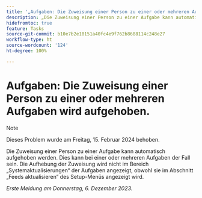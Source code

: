```yaml
---
title: '„Aufgaben: Die Zuweisung einer Person zu einer oder mehreren Aufgaben wird aufgehoben“'
description: „Die Zuweisung einer Person zu einer Aufgabe kann automatisch aufgehoben werden. Dies kann bei einer oder mehreren Aufgaben der Fall sein. Die Aufhebung der Zuweisung wird nicht im Bereich „Systemaktualisierungen“ der Aufgaben angezeigt, obwohl sie im Abschnitt „Feeds aktualisieren“ des Setup-Menüs angezeigt wird.“
hidefromtoc: true
feature: Tasks
source-git-commit: b10e7b2e10151a40fc4e9f762b8688114c248e27
workflow-type: ht
source-wordcount: '124'
ht-degree: 100%

---
```



# Aufgaben: Die Zuweisung einer Person zu einer oder mehreren Aufgaben wird aufgehoben.

>[!NOTE]
>
>Dieses Problem wurde am Freitag, 15. Februar 2024 behoben.

Die Zuweisung einer Person zu einer Aufgabe kann automatisch aufgehoben werden. Dies kann bei einer oder mehreren Aufgaben der Fall sein. Die Aufhebung der Zuweisung wird nicht im Bereich „Systemaktualisierungen“ der Aufgaben angezeigt, obwohl sie im Abschnitt „Feeds aktualisieren“ des Setup-Menüs angezeigt wird.

_Erste Meldung am Donnerstag, 6. Dezember 2023._
